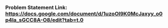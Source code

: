 ### Problem Statement Link: https://docs.google.com/document/d/1uzoOl9K0McJaxyy_o0p4la_sGCC8A-O8/edit?tab=t.0